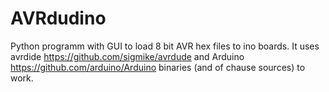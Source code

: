 # AVRdudino
Python programm with GUI to load 8 bit AVR hex files to ino boards.
It uses avrdide https://github.com/sigmike/avrdude
and Arduino https://github.com/arduino/Arduino 
binaries (and of chause sources) to work.
